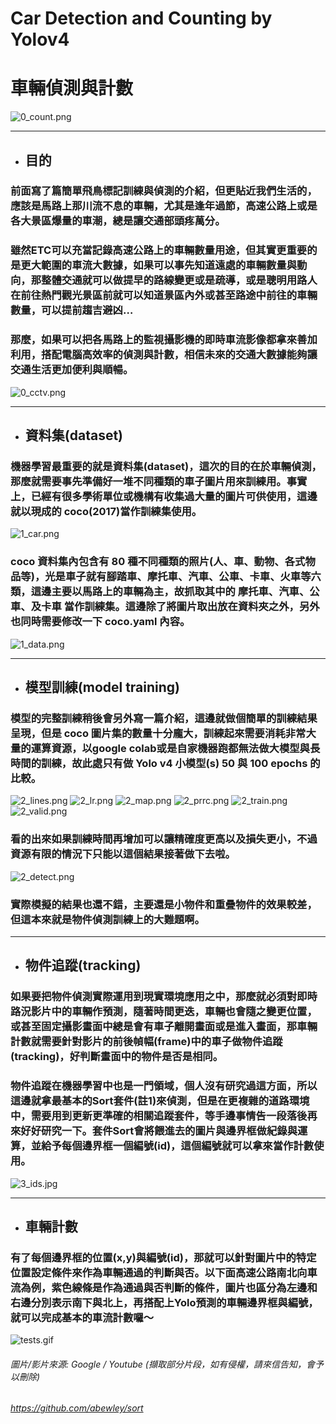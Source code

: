 # Car Detection and Counting by Yolov4
# 車輛偵測與計數
![0_count.png](images/0_count.png)
***
+ ## 目的
### 前面寫了篇簡單飛鳥標記訓練與偵測的介紹，但更貼近我們生活的，應該是馬路上那川流不息的車輛，尤其是逢年過節，高速公路上或是各大景區爆量的車潮，總是讓交通部頭疼萬分。
### 雖然ETC可以充當記錄高速公路上的車輛數量用途，但其實更重要的是更大範圍的車流大數據，如果可以事先知道遠處的車輛數量與動向，那整體交通就可以做提早的路線變更或是疏導，或是聰明用路人在前往熱門觀光景區前就可以知道景區內外或甚至路途中前往的車輛數量，可以提前趨吉避凶…
### 那麼，如果可以把各馬路上的監視攝影機的即時車流影像都拿來善加利用，搭配電腦高效率的偵測與計數，相信未來的交通大數據能夠讓交通生活更加便利與順暢。
![0_cctv.png](images/0_cctv.png)
***
+ ## 資料集(dataset)
### 機器學習最重要的就是資料集(dataset)，這次的目的在於車輛偵測，那麼就需要事先準備好一堆不同種類的車子圖片用來訓練用。事實上，已經有很多學術單位或機構有收集過大量的圖片可供使用，這邊就以現成的 coco(2017)當作訓練集使用。
![1_car.png](images/1_car.png)
### coco 資料集內包含有 80 種不同種類的照片(人、車、動物、各式物品等)，光是車子就有腳踏車、摩托車、汽車、公車、卡車、火車等六類，這邊主要以馬路上的車輛為主，故抓取其中的 摩托車、汽車、公車、及卡車 當作訓練集。這邊除了將圖片取出放在資料夾之外，另外也同時需要修改一下 coco.yaml 內容。
![1_data.png](images/1_data.png)
***
+ ## 模型訓練(model training)
### 模型的完整訓練稍後會另外寫一篇介紹，這邊就做個簡單的訓練結果呈現，但是 coco 圖片集的數量十分龐大，訓練起來需要消耗非常大量的運算資源，以google colab或是自家機器跑都無法做大模型與長時間的訓練，故此處只有做 Yolo v4 小模型(s) 50 與 100 epochs 的比較。
![2_lines.png](images/2_lines.png)
![2_lr.png](images/2_lr.png)
![2_map.png](images/2_map.png)
![2_prrc.png](images/2_prrc.png)
![2_train.png](images/2_train.png)
![2_valid.png](images/2_valid.png)
### 看的出來如果訓練時間再增加可以讓精確度更高以及損失更小，不過資源有限的情況下只能以這個結果接著做下去啦。
![2_detect.png](images/2_detect.png)
### 實際模擬的結果也還不錯，主要還是小物件和重疊物件的效果較差，但這本來就是物件偵測訓練上的大難題啊。
***
+ ## 物件追蹤(tracking)
### 如果要把物件偵測實際運用到現實環境應用之中，那麼就必須對即時路況影片中的車輛作預測，隨著時間更迭，車輛也會隨之變更位置，或甚至固定攝影畫面中總是會有車子離開畫面或是進入畫面，那車輛計數就需要針對影片的前後幀幅(frame)中的車子做物件追蹤(tracking)，好判斷畫面中的物件是否是相同。
### 物件追蹤在機器學習中也是一門領域，個人沒有研究過這方面，所以這邊就拿最基本的Sort套件(註1)來偵測，但是在更複雜的道路環境中，需要用到更新更準確的相關追蹤套件，等手邊事情告一段落後再來好好研究一下。套件Sort會將餵進去的圖片與邊界框做紀錄與運算，並給予每個邊界框一個編號(id)，這個編號就可以拿來當作計數使用。
![3_ids.jpg](images/3_ids.jpg)
***
+ ## 車輛計數
### 有了每個邊界框的位置(x,y)與編號(id)，那就可以針對圖片中的特定位置設定條件來作為車輛通過的判斷與否。以下面高速公路南北向車流為例，紫色線條是作為通過與否判斷的條件，圖片也區分為左邊和右邊分別表示南下與北上，再搭配上Yolo預測的車輛邊界框與編號，就可以完成基本的車流計數囉～
![tests.gif](images/tests.gif)

###### 圖片/影片來源: Google / Youtube (擷取部分片段，如有侵權，請來信告知，會予以刪除)

###### https://github.com/abewley/sort



